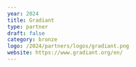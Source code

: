 ```yaml
---
year: 2024
title: Gradiant
type: partner
draft: false
category: bronze
logo: /2024/partners/logos/gradiant.png
website: https://www.gradiant.org/en/
---
```

